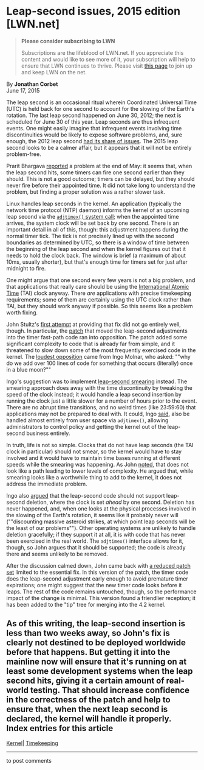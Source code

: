 # Leap-second issues, 2015 edition [LWN.net]

> **Please consider subscribing to LWN**
> 
> Subscriptions are the lifeblood of LWN.net. If you appreciate this content and would like to see more of it, your subscription will help to ensure that LWN continues to thrive. Please visit [this page](/Promo/nst-nag1/subscribe) to join up and keep LWN on the net. 

By **Jonathan Corbet**  
June 17, 2015 

The leap second is an occasional ritual wherein Coordinated Universal Time (UTC) is held back for one second to account for the slowing of the Earth's rotation. The last leap second happened on June 30, 2012; the next is scheduled for June 30 of this year. Leap seconds are thus infrequent events. One might easily imagine that infrequent events involving time discontinuities would be likely to expose software problems, and, sure enough, the 2012 leap second [had its share of issues](/Articles/504744/). The 2015 leap second looks to be a calmer affair, but it appears that it will not be entirely problem-free. 

Prarit Bhargava [reported](https://lkml.org/lkml/2015/5/27/458) a problem at the end of May: it seems that, when the leap second hits, some timers can fire one second earlier than they should. This is not a good outcome; timers can be delayed, but they should never fire before their appointed time. It did not take long to understand the problem, but finding a proper solution was a rather slower task. 

Linux handles leap seconds in the kernel. An application (typically the network time protocol (NTP) daemon) informs the kernel of an upcoming leap second via the [`adjtimex()` system call](http://man7.org/linux/man-pages/man2/adjtimex.2.html); when the appointed time arrives, the system clock will be set back by one second. There is an important detail in all of this, though: this adjustment happens during the normal timer tick. The tick is not precisely lined up with the second boundaries as determined by UTC, so there is a window of time between the beginning of the leap second and when the kernel figures out that it needs to hold the clock back. The window is brief (a maximum of about 10ms, usually shorter), but that's enough time for timers set for just after midnight to fire. 

One might argue that one second every few years is not a big problem, and that applications that really care should be using the [International Atomic Time](https://en.wikipedia.org/wiki/International_Atomic_Time) (TAI) clock anyway. There _are_ applications with precise timekeeping requirements; some of them are certainly using the UTC clock rather than TAI, but they should work anyway if possible. So this seems like a problem worth fixing. 

John Stultz's [first attempt](/Articles/648319/) at providing that fix did not go entirely well, though. In particular, the [patch](/Articles/648320/) that moved the leap-second adjustments into the timer fast-path code ran into opposition. The patch added some significant complexity to code that is already far from simple, and it threatened to slow down some of the most frequently exercised code in the kernel. The [loudest opposition](/Articles/648324/) came from Ingo Molnar, who asked: ""why do we add over 100 lines of code for something that occurs (literally) once in a blue moon?"" 

Ingo's suggestion was to implement [leap-second smearing](http://googleblog.blogspot.com/2011/09/time-technology-and-leaping-seconds.html) instead. The smearing approach does away with the time discontinuity by tweaking the speed of the clock instead; it would handle a leap second insertion by running the clock just a little slower for a number of hours prior to the event. There are no abrupt time transitions, and no weird times (like 23:59:60) that applications may not be prepared to deal with. It could, Ingo [said](/Articles/648325/), also be handled almost entirely from user space via `adjtimex()`, allowing administrators to control policy and getting the kernel out of the leap-second business entirely. 

In truth, life is not so simple. Clocks that do not have leap seconds (the TAI clock in particular) should not smear, so the kernel would have to stay involved and it would have to maintain time bases running at different speeds while the smearing was happening. As John [noted](/Articles/648327/), that does not look like a path leading to lower levels of complexity. He argued that, while smearing looks like a worthwhile thing to add to the kernel, it does not address the immediate problem. 

Ingo also [argued](/Articles/648328/) that the leap-second code should not support leap-second deletion, where the clock is set _ahead_ by one second. Deletion has never happened, and, when one looks at the physical processes involved in the slowing of the Earth's rotation, it seems like it probably never will (""discounting massive asteroid strikes, at which point leap seconds will be the least of our problems""). Other operating systems are unlikely to handle deletion gracefully; if they support it at all, it is with code that has never been exercised in the real world. The `adjtimex()` interface allows for it, though, so John argues that it should be supported; the code is already there and seems unlikely to be removed. 

After the discussion calmed down, John came back with [a reduced patch set](/Articles/648329/) limited to the essential fix. In this version of the patch, the timer code does the leap-second adjustment early enough to avoid premature timer expirations; one might suggest that the new timer code looks before it leaps. The rest of the code remains untouched, though, so the performance impact of the change is minimal. This version found a friendlier reception; it has been added to the "tip" tree for merging into the 4.2 kernel. 

As of this writing, the leap-second insertion is less than two weeks away, so John's fix is clearly not destined to be deployed worldwide before that happens. But getting it into the mainline now will ensure that it's running on at least some development systems when the leap second hits, giving it a certain amount of real-world testing. That should increase confidence in the correctness of the patch and help to ensure that, when the next leap second is declared, the kernel will handle it properly.  
Index entries for this article  
---  
[Kernel](/Kernel/Index)| [Timekeeping](/Kernel/Index#Timekeeping)  
  


* * *

to post comments 
